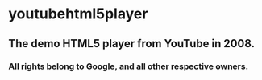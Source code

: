 # youtubehtml5player

## The demo HTML5 player from YouTube in 2008.

### All rights belong to Google, and all other respective owners.
